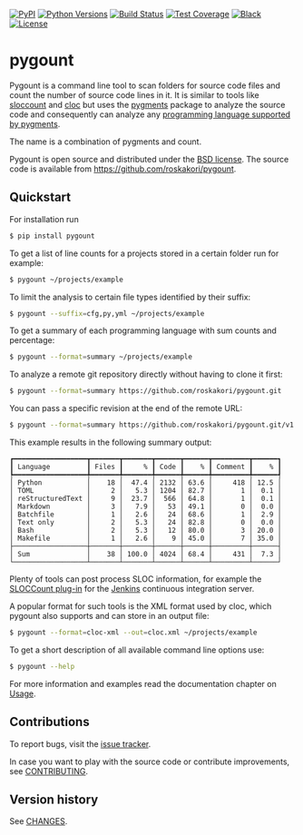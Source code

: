 [![PyPI](https://img.shields.io/pypi/v/pygount)](https://pypi.org/project/pygount/)
[![Python Versions](https://img.shields.io/pypi/pyversions/pygount.svg)](https://www.python.org/downloads/)
[![Build Status](https://github.com/roskakori/pygount/actions/workflows/build.yml/badge.svg)](https://github.com/roskakori/pygount/actions/workflows/build.yml)
[![Test Coverage](https://img.shields.io/coveralls/github/roskakori/pygount)](https://coveralls.io/r/roskakori/pygount?branch=master)
[![Black](https://img.shields.io/badge/code%20style-black-000000.svg)](https://github.com/psf/black)
[![License](https://img.shields.io/github/license/roskakori/pygount)](https://opensource.org/licenses/BSD-3-Clause)

# pygount

Pygount is a command line tool to scan folders for source code files and
count the number of source code lines in it. It is similar to tools like
[sloccount](https://www.dwheeler.com/sloccount/) and
[cloc](https://github.com/AlDanial/cloc) but uses the
[pygments](https://pygments.org/)
package to analyze the source code and consequently can analyze any
[programming language supported by pygments](https://pygments.org/languages/).

The name is a combination of pygments and count.

Pygount is open source and distributed under the
[BSD license](https://opensource.org/licenses/BSD-3-Clause). The source
code is available from https://github.com/roskakori/pygount.

## Quickstart

For installation run

```bash
$ pip install pygount
```

To get a list of line counts for a projects stored in a certain folder run for
example:

```bash
$ pygount ~/projects/example
```

To limit the analysis to certain file types identified by their suffix:

```bash
$ pygount --suffix=cfg,py,yml ~/projects/example
```

To get a summary of each programming language with sum counts and percentage:

```bash
$ pygount --format=summary ~/projects/example
```

To analyze a remote git repository directly without having to clone it first:

```bash
$ pygount --format=summary https://github.com/roskakori/pygount.git
```

You can pass a specific revision at the end of the remote URL:

```bash
$ pygount --format=summary https://github.com/roskakori/pygount.git/v1.5.1
```

This example results in the following summary output:

```
┏━━━━━━━━━━━━━━━━━━┳━━━━━━━┳━━━━━━━┳━━━━━━┳━━━━━━┳━━━━━━━━━┳━━━━━━┓
┃ Language         ┃ Files ┃     % ┃ Code ┃    % ┃ Comment ┃    % ┃
┡━━━━━━━━━━━━━━━━━━╇━━━━━━━╇━━━━━━━╇━━━━━━╇━━━━━━╇━━━━━━━━━╇━━━━━━┩
│ Python           │    18 │  47.4 │ 2132 │ 63.6 │     418 │ 12.5 │
│ TOML             │     2 │   5.3 │ 1204 │ 82.7 │       1 │  0.1 │
│ reStructuredText │     9 │  23.7 │  566 │ 64.8 │       1 │  0.1 │
│ Markdown         │     3 │   7.9 │   53 │ 49.1 │       0 │  0.0 │
│ Batchfile        │     1 │   2.6 │   24 │ 68.6 │       1 │  2.9 │
│ Text only        │     2 │   5.3 │   24 │ 82.8 │       0 │  0.0 │
│ Bash             │     2 │   5.3 │   12 │ 80.0 │       3 │ 20.0 │
│ Makefile         │     1 │   2.6 │    9 │ 45.0 │       7 │ 35.0 │
├──────────────────┼───────┼───────┼──────┼──────┼─────────┼──────┤
│ Sum              │    38 │ 100.0 │ 4024 │ 68.4 │     431 │  7.3 │
└──────────────────┴───────┴───────┴──────┴──────┴─────────┴──────┘
```

Plenty of tools can post process SLOC information, for example the
[SLOCCount plug-in](https://wiki.jenkins-ci.org/display/JENKINS/SLOCCount+Plugin)
for the [Jenkins](https://jenkins.io/) continuous integration server.

A popular format for such tools is the XML format used by cloc, which pygount
also supports and can store in an output file:

```bash
$ pygount --format=cloc-xml --out=cloc.xml ~/projects/example
```

To get a short description of all available command line options use:

```bash
$ pygount --help
```

For more information and examples read the documentation chapter on
[Usage](https://pygount.readthedocs.io/en/latest/usage.html).

## Contributions

To report bugs, visit the
[issue tracker](https://github.com/roskakori/pygount/issues).

In case you want to play with the source code or contribute improvements, see
[CONTRIBUTING](https://pygount.readthedocs.io/en/latest/contributing.html).

## Version history

See [CHANGES](https://pygount.readthedocs.io/en/latest/changes.html).
